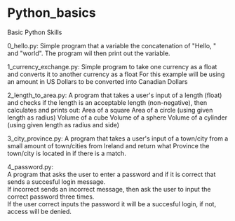 # Python_basics
Basic Python Skills

0_hello.py:
Simple program that a variable the concatenation of "Hello, " and "world".
The program wil then print out the variable.

1_currency_exchange.py:
Simple program to take one currency as a float and converts it to another currency as a float
For this example will be using an amount in US Dollars to be converted into Canadian Dollars

2_length_to_area.py:
A program that takes a user's input of a length (float) and checks if the length is an acceptable length (non-negative),
then calculates and prints out:
Area of a square
Area of a circle (using given length as radius)
Volume of a cube
Volume of a sphere
Volume of a cylinder (using given length as radius and side)

3_city_province.py:
A program that takes a user's input of a town/city from a small amount of town/cities from Ireland and
return what Province the town/city is located in if there is a match.

4_password.py:<br>
A program that asks the user to enter a password and if it is correct that sends a succesful login message.  
If incorrect sends an incorrect message, then ask the user to input the correct password three times.  
If the user correct inputs the password it will be a succesful login, if not, access will be denied.